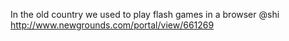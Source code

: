 In the old country we used to play flash games in a browser @shi http://www.newgrounds.com/portal/view/661269